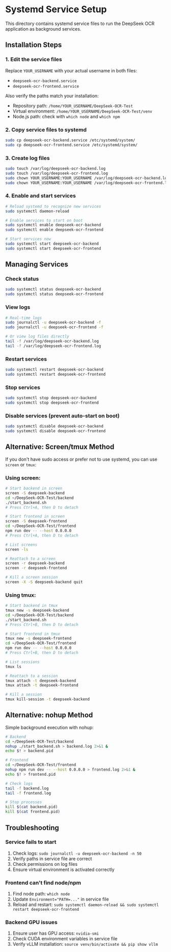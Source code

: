 # Systemd Service Setup

This directory contains systemd service files to run the DeepSeek OCR application as background services.

## Installation Steps

### 1. Edit the service files

Replace `YOUR_USERNAME` with your actual username in both files:
- `deepseek-ocr-backend.service`
- `deepseek-ocr-frontend.service`

Also verify the paths match your installation:
- Repository path: `/home/YOUR_USERNAME/DeepSeek-OCR-Test`
- Virtual environment: `/home/YOUR_USERNAME/DeepSeek-OCR-Test/venv`
- Node.js path: check with `which node` and `which npm`

### 2. Copy service files to systemd

```bash
sudo cp deepseek-ocr-backend.service /etc/systemd/system/
sudo cp deepseek-ocr-frontend.service /etc/systemd/system/
```

### 3. Create log files

```bash
sudo touch /var/log/deepseek-ocr-backend.log
sudo touch /var/log/deepseek-ocr-frontend.log
sudo chown YOUR_USERNAME:YOUR_USERNAME /var/log/deepseek-ocr-backend.log
sudo chown YOUR_USERNAME:YOUR_USERNAME /var/log/deepseek-ocr-frontend.log
```

### 4. Enable and start services

```bash
# Reload systemd to recognize new services
sudo systemctl daemon-reload

# Enable services to start on boot
sudo systemctl enable deepseek-ocr-backend
sudo systemctl enable deepseek-ocr-frontend

# Start services now
sudo systemctl start deepseek-ocr-backend
sudo systemctl start deepseek-ocr-frontend
```

## Managing Services

### Check status
```bash
sudo systemctl status deepseek-ocr-backend
sudo systemctl status deepseek-ocr-frontend
```

### View logs
```bash
# Real-time logs
sudo journalctl -u deepseek-ocr-backend -f
sudo journalctl -u deepseek-ocr-frontend -f

# Or view log files directly
tail -f /var/log/deepseek-ocr-backend.log
tail -f /var/log/deepseek-ocr-frontend.log
```

### Restart services
```bash
sudo systemctl restart deepseek-ocr-backend
sudo systemctl restart deepseek-ocr-frontend
```

### Stop services
```bash
sudo systemctl stop deepseek-ocr-backend
sudo systemctl stop deepseek-ocr-frontend
```

### Disable services (prevent auto-start on boot)
```bash
sudo systemctl disable deepseek-ocr-backend
sudo systemctl disable deepseek-ocr-frontend
```

## Alternative: Screen/tmux Method

If you don't have sudo access or prefer not to use systemd, you can use `screen` or `tmux`:

### Using screen:

```bash
# Start backend in screen
screen -S deepseek-backend
cd ~/DeepSeek-OCR-Test/backend
./start_backend.sh
# Press Ctrl+A, then D to detach

# Start frontend in screen
screen -S deepseek-frontend
cd ~/DeepSeek-OCR-Test/frontend
npm run dev -- --host 0.0.0.0
# Press Ctrl+A, then D to detach

# List screens
screen -ls

# Reattach to a screen
screen -r deepseek-backend
screen -r deepseek-frontend

# Kill a screen session
screen -X -S deepseek-backend quit
```

### Using tmux:

```bash
# Start backend in tmux
tmux new -s deepseek-backend
cd ~/DeepSeek-OCR-Test/backend
./start_backend.sh
# Press Ctrl+B, then D to detach

# Start frontend in tmux
tmux new -s deepseek-frontend
cd ~/DeepSeek-OCR-Test/frontend
npm run dev -- --host 0.0.0.0
# Press Ctrl+B, then D to detach

# List sessions
tmux ls

# Reattach to a session
tmux attach -t deepseek-backend
tmux attach -t deepseek-frontend

# Kill a session
tmux kill-session -t deepseek-backend
```

## Alternative: nohup Method

Simple background execution with nohup:

```bash
# Backend
cd ~/DeepSeek-OCR-Test/backend
nohup ./start_backend.sh > backend.log 2>&1 &
echo $! > backend.pid

# Frontend
cd ~/DeepSeek-OCR-Test/frontend
nohup npm run dev -- --host 0.0.0.0 > frontend.log 2>&1 &
echo $! > frontend.pid

# Check logs
tail -f backend.log
tail -f frontend.log

# Stop processes
kill $(cat backend.pid)
kill $(cat frontend.pid)
```

## Troubleshooting

### Service fails to start
1. Check logs: `sudo journalctl -u deepseek-ocr-backend -n 50`
2. Verify paths in service file are correct
3. Check permissions on log files
4. Ensure virtual environment is activated correctly

### Frontend can't find node/npm
1. Find node path: `which node`
2. Update `Environment="PATH=..."` in service file
3. Reload and restart: `sudo systemctl daemon-reload && sudo systemctl restart deepseek-ocr-frontend`

### Backend GPU issues
1. Ensure user has GPU access: `nvidia-smi`
2. Check CUDA environment variables in service file
3. Verify vLLM installation: `source venv/bin/activate && pip show vllm`
